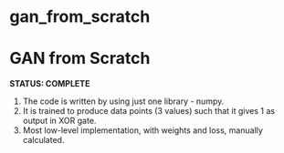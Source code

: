 # gan_from_scratch
# GAN from Scratch

**STATUS: COMPLETE**
1.  The code is written by using just one library - numpy.
2.  It is trained to produce data points (3 values) such that it gives 1 as output in XOR gate.
3.  Most low-level implementation, with weights and loss, manually calculated.